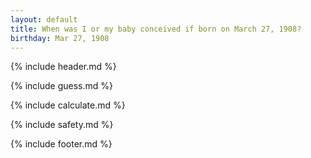 ```yaml
---
layout: default
title: When was I or my baby conceived if born on March 27, 1908?
birthday: Mar 27, 1908
---
```


{% include header.md %}

{% include guess.md %}

{% include calculate.md %}

{% include safety.md %}

{% include footer.md %}



